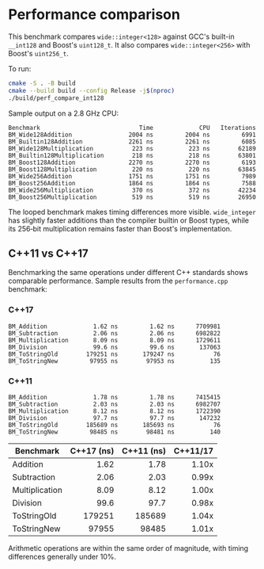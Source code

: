 # Performance comparison

This benchmark compares `wide::integer<128>` against GCC's built-in `__int128` and Boost's `uint128_t`. It also
compares `wide::integer<256>` with Boost's `uint256_t`.

To run:
```bash
cmake -S . -B build
cmake --build build --config Release -j$(nproc)
./build/perf_compare_int128
```

Sample output on a 2.8 GHz CPU:
```
Benchmark                            Time             CPU   Iterations
BM_Wide128Addition                2004 ns         2004 ns         6991
BM_Builtin128Addition             2261 ns         2261 ns         6085
BM_Wide128Multiplication           223 ns          223 ns        62189
BM_Builtin128Multiplication        218 ns          218 ns        63801
BM_Boost128Addition               2270 ns         2270 ns         6193
BM_Boost128Multiplication          220 ns          220 ns        63845
BM_Wide256Addition                1751 ns         1751 ns         7989
BM_Boost256Addition               1864 ns         1864 ns         7588
BM_Wide256Multiplication           370 ns          372 ns        42234
BM_Boost256Multiplication          519 ns          519 ns        26950
```

The looped benchmark makes timing differences more visible. `wide_integer` has
slightly faster additions than the compiler builtin or Boost types, while its
256‑bit multiplication remains faster than Boost's implementation.

## C++11 vs C++17

Benchmarking the same operations under different C++ standards shows comparable performance. Sample results from the `performance.cpp` benchmark:

### C++17
```
BM_Addition             1.62 ns         1.62 ns      7709981
BM_Subtraction          2.06 ns         2.06 ns      6982822
BM_Multiplication       8.09 ns         8.09 ns      1729611
BM_Division             99.6 ns         99.6 ns       137063
BM_ToStringOld        179251 ns       179247 ns           76
BM_ToStringNew         97955 ns        97953 ns          135
```

### C++11
```
BM_Addition             1.78 ns         1.78 ns      7415415
BM_Subtraction          2.03 ns         2.03 ns      6982707
BM_Multiplication       8.12 ns         8.12 ns      1722390
BM_Division             97.7 ns         97.7 ns       147232
BM_ToStringOld        185689 ns       185693 ns           76
BM_ToStringNew         98485 ns        98481 ns          140
```

| Benchmark      | C++17 (ns) | C++11 (ns) | C++11/17 |
|---------------|-----------:|-----------:|---------:|
| Addition       |       1.62 |       1.78 |    1.10x |
| Subtraction    |       2.06 |       2.03 |    0.99x |
| Multiplication |       8.09 |       8.12 |    1.00x |
| Division       |       99.6 |       97.7 |    0.98x |
| ToStringOld    |    179251  |    185689  |    1.04x |
| ToStringNew    |     97955  |     98485  |    1.01x |

Arithmetic operations are within the same order of magnitude, with timing differences generally under 10%.
